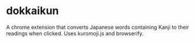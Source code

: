 # dokkaikun
A chrome extension that converts Japanese words containing Kanji to their readings when clicked. Uses kuromoji.js and browserify.

